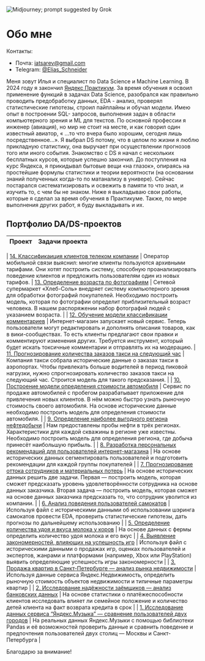 ![](https://upload.wikimedia.org/wikipedia/commons/thumb/6/67/Neural_network_-_Midjourney_and_Grok.png/640px-Neural_network_-_Midjourney_and_Grok.png 'Midjourney; prompt suggested by Grok')

# Обо мне

Контакты:

* Почта: [iatsarev@gmail.com](mailto:iatsarev@gmail.com)
* Telegram: [@Elias_Schneider](https://t.me/Elias_Schneider)

Меня зовут Илья и специалист по Data Science и Machine Learning.
В 2024 году я закончил [Яндекс Практикум](https://practicum.yandex.ru/).
За время обучения я освоил применение функций в задачах Data Science, разобрался как правильно проводить предобработку данных, EDA - анализ, проверял статистические гипотезы, строил пайплайны и обучал модели. Имею опыт в построении SQL- запросов, выполнения задач в области компьютерного зрения и ML для текстов.
По основной профессии я инженер (авиация), но мир не стоит на месте, и как говорил один известный авиатор, « …то что вчера было хорошим, сегодня лишь посредственное…».
Я выбрал DS потому, что в целом по жизни я люблю прикладную статистику, она выручает при осуществлении прогнозов того или иного события. Знакомство с DS я начал с нескольких бесплатных курсов, которые успешно закончил. До поступления на курс Яндекса, я прикидывал бытовые вещи «на глазок», опираясь на простейшие формулы статистики и теории вероятности (на основании знаний полученных когда-то по матанализу в универе). Сейчас постарался систематизировать и освежить в памяти то что знал, и изучить то, с чем бы не знаком. 
Ниже я выкладываю свои работы, которые я сделал за время обучения в Практикуме. Также, по мере выполнения других работ, я буду выкладывать и их.


## Портфолио DA/DS-проектов

 | Проект | Задачи проекта |
| :-----------| :----------- | 

| [14. Классификаиция клиентов телеком компании](https://github.com/Sarmatose/DS-portfolio/blob/main/14%20Communications%20(Diploma)/Communications.ipynb) | Оператор мобильной связи выяснил: многие клиенты пользуются архивными тарифами. Они хотят построить систему, способную проанализировать поведение клиентов и предложить пользователям один из новых тарифов. 
| [13. Определение возраста по фотографиям](https://github.com/Sarmatose/DS-portfolio/blob/main/13%20Online%20Supermarket/Online%20Supermarket.ipynb) | Сетевой супермаркет «Хлеб-Соль» внедряет систему компьютерного зрения для обработки фотографий покупателей. Необходимо построить модель, которая по фотографии определит приблизительный возраст человека. В нашем распоряжении набор фотографий людей с указанием возраста. |
| [12. Обучение модели классификации комментариев](https://github.com/Sarmatose/DS-portfolio/blob/main/12%20Marketplace/Marketplace.ipynb) | Интернет-магазин запускает новый сервис. Теперь пользователи могут редактировать и дополнять описания товаров, как в вики-сообществах. То есть клиенты предлагают свои правки и комментируют изменения других. Требуется инструмент, который будет искать токсичные комментарии и отправлять их на модерацию. 
| [11. Прогнозирование количества заказов такси на следующий час](https://github.com/Sarmatose/DS-portfolio/blob/main/11%20Taxi/Taxi.ipynb) | Компания такси собрала исторические данные о заказах такси в аэропортах. Чтобы привлекать больше водителей в период пиковой нагрузки, нужно спрогнозировать количество заказов такси на следующий час. Строится модель для такого предсказания. |
| [10. Построение модели определения стоимости автомобиля](https://github.com/Sarmatose/DS-portfolio/blob/main/10%20Cars/Cars.ipynb) | Сервис по продаже автомобилей с пробегом  разрабатывает приложение для привлечения новых клиентов. В нём можно быстро узнать рыночную стоимость своего автомобиля. На основе исторические данные необходимо построить модель для определения стоимости автомобиля.  |
| [9. Определение наиболее выгодного региона нефтедобычи](https://github.com/Sarmatose/DS-portfolio/blob/main/9%20Oil%20production/Oil%20Production.ipynb) | Нам предоставлены пробы нефти в трёх регионах. Характеристики для каждой скважины в регионе уже известны. Необходимо построить модель для определения региона, где добыча принесёт наибольшую прибыль.  |
| [8. Разработка персональных рекомендаций для пользователей интернет-магазина](https://github.com/Sarmatose/DS-portfolio/blob/main/8%20One%20click/One%20click.ipynb) | На основе исторических данных сегментировать пользователей и подготовить рекомендации для каждой группы покупателей |
| [7. Прогнозирование оттока сотрудников и материальных потерь](https://github.com/Sarmatose/DS-portfolio/blob/main/7%20HR-analytics/HR-analytics.ipynb) | На основе исторических данных решить две задачи. Первая — построить модель, которая сможет предсказать уровень удовлетворённости сотрудника на основе данных заказчика. Вторая задача — построить модель, которая сможет на основе данных заказчика предсказать то, что сотрудник уволится из компании. |
| [6. Анализ поведения пользователей самокатов](https://github.com/Sarmatose/DS-portfolio/blob/main/6%20Scooters/Scooters.ipynb) | Используя файл с историческими данными об использовании шэринга самокатов провести EDA, проверить статистические гипотезы, дать прогнозы по дальнейшему использованию |
| [5. Определение количества удоя и вкуса молока у коров](https://github.com/Sarmatose/DS-portfolio/blob/main/5%20Cows/Cows.ipynb) | На основе данных с фермы определить количество удоя молока и его вкус |
| [4. Выявление закономерностей, влияющих на успешность игр](https://github.com/Sarmatose/DS-portfolio/blob/main/4%20Videogames/Videogames.ipynb) | Используя файл с историческими данными о продажах игр, оценках пользователей и экспертов, жанрами и платформами (например, Xbox или PlayStation) выявить определяющие успешность игры закономерности |
| [3. Продажа квартир в Санкт-Петербурге — анализ рынка недвижимости](https://github.com/Sarmatose/DS-portfolio/blob/main/3%20Flats/Flats.ipynb) | Используя данные сервиса Яндекс.Недвижимость, определить рыночную стоимость объектов недвижимости и типичные параметры квартир |
| [2. Исследование надёжности заёмщиков — анализ банковских данных](https://github.com/Sarmatose/DS-portfolio/blob/main/2%20Banks/Banks.ipynb) | На основе статистики о платёжеспособности клиентов исследовать влияет ли семейное положение и количество детей клиента на факт возврата кредита в срок |
| [1. Исследование данных сервиса “Яндекс.Музыка” — сравнение пользователей двух городов](https://github.com/Sarmatose/DS-portfolio/tree/main/1%20Big%20Cities'%20Music) | На реальных данных Яндекс.Музыки c помощью библиотеки Pandas и её возможностей проверить данные и сравнить поведение и предпочтения пользователей двух столиц — Москвы и Санкт-Петербурга |


Благодарю за внимание!
